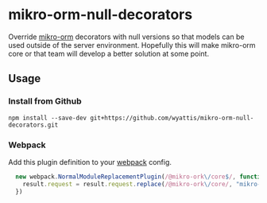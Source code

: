 # mikro-orm-null-decorators
Override [mikro-orm] decorators with null versions so that models can be used
outside of the server environment. Hopefully this will make mikro-orm core or 
that team will develop a better solution at some point.


## Usage

### Install from Github
`npm install --save-dev git+https://github.com/wyattis/mikro-orm-null-decorators.git`


### Webpack
Add this plugin definition to your [webpack] config.
```javascript
  new webpack.NormalModuleReplacementPlugin(/@mikro-ork\/core$/, function (result) {
    result.request = result.request.replace(/@mikro-ork\/core/, "mikro-orm-null-decorators");
  })
```

[mikro-orm]: https://mikro-orm.io/
[webpack]: https://webpack.js.org/